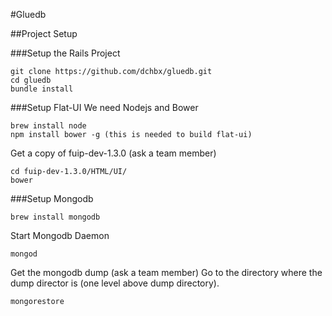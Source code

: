 #Gluedb


##Project Setup

###Setup the Rails Project
```
git clone https://github.com/dchbx/gluedb.git
cd gluedb
bundle install
```

###Setup Flat-UI
We need Nodejs and Bower
```
brew install node
npm install bower -g (this is needed to build flat-ui)
```

Get a copy of fuip-dev-1.3.0 (ask a team member)

```
cd fuip-dev-1.3.0/HTML/UI/
bower
```

###Setup Mongodb
```
brew install mongodb
```

Start Mongodb Daemon
```
mongod
```

Get the mongodb dump (ask a team member)
Go to the directory where the dump director is (one level above dump directory).
```
mongorestore
```

